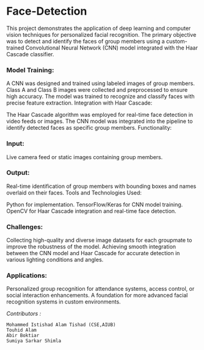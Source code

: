 # Face-Detection

This project demonstrates the application of deep learning and computer vision techniques for personalized facial recognition. The primary objective was to detect and identify the faces of group members using a custom-trained Convolutional Neural Network (CNN) model integrated with the Haar Cascade classifier.


### Model Training:

A CNN was designed and trained using labeled images of group members.
Class A and Class B images were collected and preprocessed to ensure high accuracy.
The model was trained to recognize and classify faces with precise feature extraction.
Integration with Haar Cascade:

The Haar Cascade algorithm was employed for real-time face detection in video feeds or images.
The CNN model was integrated into the pipeline to identify detected faces as specific group members.
Functionality:

### Input: 
Live camera feed or static images containing group members.

### Output: 
Real-time identification of group members with bounding boxes and names overlaid on their faces.
Tools and Technologies Used:

Python for implementation.
TensorFlow/Keras for CNN model training.
OpenCV for Haar Cascade integration and real-time face detection.

### Challenges:
Collecting high-quality and diverse image datasets for each groupmate to improve the robustness of the model.
Achieving smooth integration between the CNN model and Haar Cascade for accurate detection in various lighting conditions and angles.

### Applications:
Personalized group recognition for attendance systems, access control, or social interaction enhancements.
A foundation for more advanced facial recognition systems in custom environments.


*Contributors :*

    Mohammed Istishad Alam Tishad (CSE,AIUB)
    Touhid Alam
    Abir Boktiar
    Sumiya Sarkar Shimla


